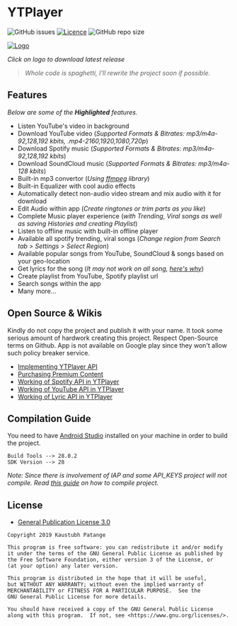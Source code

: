 # YTPlayer

![GitHub issues](https://img.shields.io/github/issues/KaustubhPatange/YTPlayer.svg)
[![Licence](https://img.shields.io/badge/license-GPLv3-blue.svg?style=flat-square)](https://www.gnu.org/licenses/gpl-3.0.en.html)
![GitHub repo size](https://img.shields.io/github/repo-size/KaustubhPatange/YTPlayer.svg)

[![Logo](https://github.com/KaustubhPatange/YTPlayer/raw/master/app/src/main/res/mipmap-xxxhdpi/ic_launcher.png)](https://kaustubhpatange.github.io/YTPlayer/)

_Click on logo to download latest release_

> _Whole code is spaghetti, I'll rewrite the project soon if possible._

## Features

_Below are some of the **Highlighted** features._

- Listen YouTube's video in background
- Download YouTube video (_Supported Formats & Bitrates: mp3/m4a-92,128,192 kbits, .mp4-2160,1920,1080,720p_)
- Download Spotify music (_Supported Formats & Bitrates: mp3/m4a-92,128,192 kbits_)
- Download SoundCloud music (_Supported Formats & Bitrates: mp3/m4a-128 kbits_)
- Built-in mp3 convertor (_Using [ffmpeg](https://ffmpeg.org/) library_)
- Built-in Equalizer with cool audio effects
- Automatically detect non-audio video stream and mix audio with it for download
- Edit Audio within app (_Create ringtones or trim parts as you like_)
- Complete Music player experience (_with Trending, Viral songs as well as saving Histories and creating Playlist_)
- Listen to offline music with built-in offline player
- Available all spotify trending, viral songs (_Change region from Search tab > Settings > Select Region_)
- Available popular songs from YouTube, SoundCloud & songs based on your geo-location
- Get lyrics for the song (_It may not work on all song, [here's why](https://github.com/KaustubhPatange/YTPlayer/wiki/Working-of-Lyric-API)_)
- Create playlist from YouTube, Spotify playlist url
- Search songs within the app
- Many more...

## Open Source & Wikis

Kindly do not copy the project and publish it with your name. It took some serious amount of hardwork creating this project. Respect Open-Source terms on Github. App is not available on Google play since they won't allow such policy breaker service.

- [Implementing YTPlayer API](https://github.com/KaustubhPatange/YTPlayer/wiki/Implementing-YTPlayer-API)
- [Purchasing Premium Content](https://github.com/KaustubhPatange/YTPlayer/wiki/Purchasing-Premium-Content)
- [Working of Spotify API in YTPlayer](https://github.com/KaustubhPatange/YTPlayer/wiki/Working-of-Spotify-API-in-YTPlayer)
- [Working of YouTube API in YTPlayer](https://github.com/KaustubhPatange/YTPlayer/wiki/Working-of-YouTube-API-in-YTPlayer)
- [Working of Lyric API in YTPlayer](https://github.com/KaustubhPatange/YTPlayer/wiki/Working-of-Lyric-API)

## Compilation Guide

You need to have [Android Studio](https://developer.android.com/studio/index.html) installed on your machine in order to build the project.

```
Build Tools --> 28.0.2
SDK Version --> 28
```

_Note: Since there is involvement of IAP and some API_KEYS project will not compile. Read [this guide](https://github.com/KaustubhPatange/YTPlayer/wiki/Compiling-YTPlayer-project) on how to compile project._

## License

- [General Publication License 3.0](https://www.gnu.org/licenses/gpl-3.0.en.html)

```
Copyright 2019 Kaustubh Patange

This program is free software: you can redistribute it and/or modify
it under the terms of the GNU General Public License as published by
the Free Software Foundation, either version 3 of the License, or
(at your option) any later version.

This program is distributed in the hope that it will be useful,
but WITHOUT ANY WARRANTY; without even the implied warranty of
MERCHANTABILITY or FITNESS FOR A PARTICULAR PURPOSE.  See the
GNU General Public License for more details.

You should have received a copy of the GNU General Public License
along with this program.  If not, see <https://www.gnu.org/licenses/>.
```
